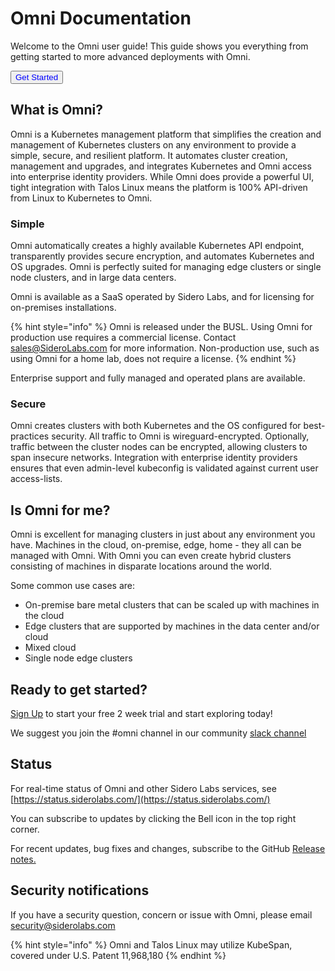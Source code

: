 # Omni Documentation

Welcome to the Omni user guide! This guide shows you everything from getting started to more advanced deployments with Omni.

<button type="button" style="color: blue;">Get Started</button>

## What is Omni?

Omni is a Kubernetes management platform that simplifies the creation and management of Kubernetes clusters on any environment to provide a simple, secure, and resilient platform. It automates cluster creation, management and upgrades, and integrates Kubernetes and Omni access into enterprise identity providers. While Omni does provide a powerful UI, tight integration with Talos Linux means the platform is 100% API-driven from Linux to Kubernetes to Omni.

### Simple

Omni automatically creates a highly available Kubernetes API endpoint, transparently provides secure encryption, and automates Kubernetes and OS upgrades. Omni is perfectly suited for managing edge clusters or single node clusters, and in large data centers.

Omni is available as a SaaS operated by Sidero Labs, and for licensing for on-premises installations.

{% hint style="info" %}
Omni is released under the BUSL. Using Omni for production use requires a commercial license. Contact [sales@SideroLabs.com](mailto:sales@siderolabs.com) for more information. Non-production use, such as using Omni for a home lab, does not require a license.
{% endhint %}

Enterprise support and fully managed and operated plans are available.

### Secure

Omni creates clusters with both Kubernetes and the OS configured for best-practices security. All traffic to Omni is wireguard-encrypted. Optionally, traffic between the cluster nodes can be encrypted, allowing clusters to span insecure networks. Integration with enterprise identity providers ensures that even admin-level kubeconfig is validated against current user access-lists.

## Is Omni for me?

Omni is excellent for managing clusters in just about any environment you have. Machines in the cloud, on-premise, edge, home - they all can be managed with Omni. With Omni you can even create hybrid clusters consisting of machines in disparate locations around the world.

Some common use cases are:

- On-premise bare metal clusters that can be scaled up with machines in the cloud
- Edge clusters that are supported by machines in the data center and/or cloud
- Mixed cloud
- Single node edge clusters

## Ready to get started?

[Sign Up](https://signup.siderolabs.io/) to start your free 2 week trial and start exploring today!

We suggest you join the #omni channel in our community [slack channel](https://slack.dev.talos-systems.io/)

## Status

For real-time status of Omni and other Sidero Labs services, see [https://status.siderolabs.com/](https://status.siderolabs.com/)

You can subscribe to updates by clicking the Bell icon in the top right corner.

For recent updates, bug fixes and changes, subscribe to the GitHub [Release notes.](https://github.com/siderolabs/omni/releases)

## Security notifications

If you have a security question, concern or issue with Omni, please email [security@siderolabs.com](mailto:security@siderolabs.com)

{% hint style="info" %}
Omni and Talos Linux may utilize KubeSpan, covered under U.S. Patent 11,968,180
{% endhint %}

